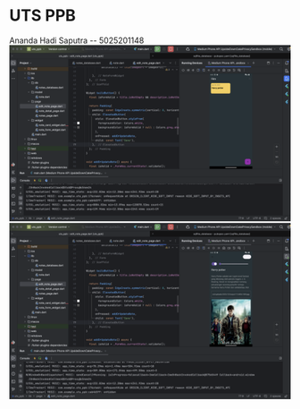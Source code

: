 # UTS PPB 
Ananda Hadi Saputra -- 
5025201148
![gambar](https://github.com/hadisptr/gambar/blob/main/Screenshot%202024-04-24%20at%2017.15.27.png)
![gambar_1](https://github.com/hadisptr/gambar/blob/main/Screenshot%202024-04-24%20at%2017.15.12.png)
